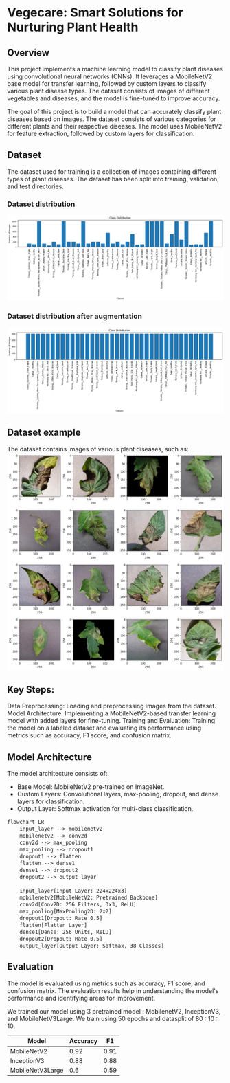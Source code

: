 # Vegecare: Smart Solutions for Nurturing Plant Health

## Overview
This project implements a machine learning model to classify plant diseases using convolutional neural networks (CNNs). It leverages a MobileNetV2 base model for transfer learning, followed by custom layers to classify various plant disease types. The dataset consists of images of different vegetables and diseases, and the model is fine-tuned to improve accuracy.

The goal of this project is to build a model that can accurately classify plant diseases based on images. The dataset consists of various categories for different plants and their respective diseases. The model uses MobileNetV2 for feature extraction, followed by custom layers for classification.

## Dataset
The dataset used for training is a collection of images containing different types of plant diseases. The dataset has been split into training, validation, and test directories.

### Dataset distribution
![class_distribution](assets/class_distribution.png)

### Dataset distribution after augmentation
![class_distribution_augmented](assets/class_distribution_augmented.png)

## Dataset example
The dataset contains images of various plant diseases, such as:
![dataset_exploration](assets/dataset_exploration.png)

## Key Steps:
Data Preprocessing: Loading and preprocessing images from the dataset.
Model Architecture: Implementing a MobileNetV2-based transfer learning model with added layers for fine-tuning.
Training and Evaluation: Training the model on a labeled dataset and evaluating its performance using metrics such as accuracy, F1 score, and confusion matrix.

## Model Architecture
The model architecture consists of:

- Base Model: MobileNetV2 pre-trained on ImageNet.
- Custom Layers: Convolutional layers, max-pooling, dropout, and dense layers for classification.
- Output Layer: Softmax activation for multi-class classification.

```mermaid
flowchart LR
    input_layer --> mobilenetv2
    mobilenetv2 --> conv2d
    conv2d --> max_pooling
    max_pooling --> dropout1
    dropout1 --> flatten
    flatten --> dense1
    dense1 --> dropout2
    dropout2 --> output_layer

    input_layer[Input Layer: 224x224x3]
    mobilenetv2[MobileNetV2: Pretrained Backbone]
    conv2d[Conv2D: 256 Filters, 3x3, ReLU]
    max_pooling[MaxPooling2D: 2x2]
    dropout1[Dropout: Rate 0.5]
    flatten[Flatten Layer]
    dense1[Dense: 256 Units, ReLU]
    dropout2[Dropout: Rate 0.5]
    output_layer[Output Layer: Softmax, 38 Classes]

```

## Evaluation
The model is evaluated using metrics such as accuracy, F1 score, and confusion matrix. The evaluation results help in understanding the model's performance and identifying areas for improvement.

We trained our model using 3 pretrained model : MobilenetV2, InceptionV3, and MobileNetV3Large. We train using 50 epochs and datasplit of 80 : 10 : 10.

| Model          | Accuracy | F1    |          
| -------------- | -------- | ----- |
| MobileNetV2    | 0.92    | 0.91 |
| InceptionV3       | 0.88    | 0.88 |
| MobileNetV3Large   | 0.6    | 0.59 |

